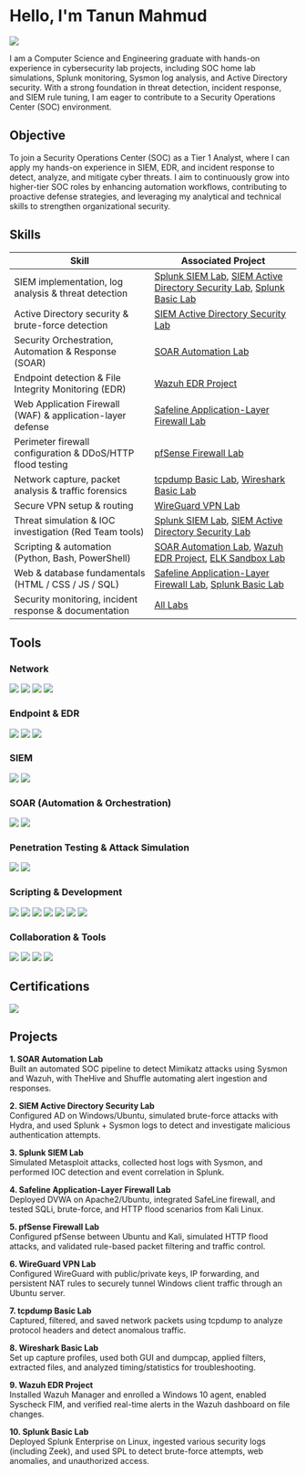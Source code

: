 # Hello, I'm Tanun Mahmud
<a href="www.linkedin.com/in/tanun-mahmud"><img src="https://img.shields.io/badge/-LinkedIn-0072b1?&style=for-the-badge&logo=linkedin&logoColor=white" /></a>

I am a Computer Science and Engineering graduate with hands-on experience in cybersecurity lab projects, including SOC home lab simulations, Splunk monitoring, Sysmon log analysis, and Active Directory security. With a strong foundation in threat detection, incident response, and SIEM rule tuning, I am eager to contribute to a Security Operations Center (SOC) environment.

## Objective
To join a Security Operations Center (SOC) as a Tier 1 Analyst, where I can apply my hands-on experience in SIEM, EDR, and incident response to detect, analyze, and mitigate cyber threats. I aim to continuously grow into higher-tier SOC roles by enhancing automation workflows, contributing to proactive defense strategies, and leveraging my analytical and technical skills to strengthen organizational security.

## Skills
| Skill | Associated Project |
|---|---|
| SIEM implementation, log analysis & threat detection | <a target="_blank" href="https://github.com/TanunM/splunk_SIEM_lab">Splunk SIEM Lab</a>, <a target="_blank" href="https://github.com/TanunM/SIEM_active_directory_project">SIEM Active Directory Security Lab</a>, <a target="_blank" href="https://github.com/TanunM/Splunk_basics_lab">Splunk Basic Lab</a> |
| Active Directory security & brute-force detection | <a target="_blank" href="https://github.com/TanunM/SIEM_active_directory_project">SIEM Active Directory Security Lab</a> |
| Security Orchestration, Automation & Response (SOAR) | <a target="_blank" href="https://github.com/TanunM/SOAR_project">SOAR Automation Lab</a> |
| Endpoint detection & File Integrity Monitoring (EDR) | <a target="_blank" href="https://github.com/TanunM/wazuh_EDR_project">Wazuh EDR Project</a> |
| Web Application Firewall (WAF) & application-layer defense | <a target="_blank" href="https://github.com/TanunM/SafeLine-WAF-Lab">Safeline Application-Layer Firewall Lab</a> |
| Perimeter firewall configuration & DDoS/HTTP flood testing | <a target="_blank" href="https://github.com/TanunM/pfSense_firewall_home_lab">pfSense Firewall Lab</a> |
| Network capture, packet analysis & traffic forensics | <a target="_blank" href="https://github.com/TanunM/tcpdump_basics">tcpdump Basic Lab</a>, <a target="_blank" href="https://github.com/TanunM/Wireshark_basics">Wireshark Basic Lab</a> |
| Secure VPN setup & routing | <a target="_blank" href="https://github.com/TanunM/WireGuardVpn_HomeLab">WireGuard VPN Lab</a> |
| Threat simulation & IOC investigation (Red Team tools) | <a target="_blank" href="https://github.com/TanunM/splunk_SIEM_lab">Splunk SIEM Lab</a>, <a target="_blank" href="https://github.com/TanunM/SIEM_active_directory_project">SIEM Active Directory Security Lab</a> |
| Scripting & automation (Python, Bash, PowerShell) | <a target="_blank" href="https://github.com/TanunM/SOAR_project">SOAR Automation Lab</a>, <a target="_blank" href="https://github.com/TanunM/wazuh_EDR_project">Wazuh EDR Project</a>, <a target="_blank" href="">ELK Sandbox Lab</a> |
| Web & database fundamentals (HTML / CSS / JS / SQL) | <a target="_blank" href="https://github.com/TanunM/SafeLine-WAF-Lab">Safeline Application-Layer Firewall Lab</a>, <a target="_blank" href="https://github.com/TanunM/Splunk_basics_lab">Splunk Basic Lab</a> |
| Security monitoring, incident response & documentation | <a target="_blank" href="">All Labs</a> |

## Tools

### Network
<div>
  <img src="https://img.shields.io/badge/-Wireshark-1679A7?&style=for-the-badge&logo=Wireshark&logoColor=white" />
  <img src="https://img.shields.io/badge/-tcpdump-1C1C1C?&style=for-the-badge&logo=Linux&logoColor=white" />
  <img src="https://img.shields.io/badge/-WireGuard-88171A?&style=for-the-badge&logo=WireGuard&logoColor=white" />
  <img src="https://img.shields.io/badge/-pfSense-005BAC?&style=for-the-badge&logo=pfsense&logoColor=white" />
</div>

### Endpoint & EDR
<div>
  <img src="https://img.shields.io/badge/-Wazuh-4E57B7?&style=for-the-badge&logo=Wazuh&logoColor=white" />
  <img src="https://img.shields.io/badge/-Sysmon-A4A9B1?&style=for-the-badge&logo=Windows&logoColor=white" />
  <img src="https://img.shields.io/badge/-Windows_Event_Log-0078D7?&style=for-the-badge&logo=Microsoft&logoColor=white" />
</div>

### SIEM
<div>
  <img src="https://img.shields.io/badge/-Splunk-000000?&style=for-the-badge&logo=Splunk&logoColor=white" />
  <img src="https://img.shields.io/badge/-ELK_Stack-005571?&style=for-the-badge&logo=elasticstack&logoColor=white" />
</div>

### SOAR (Automation & Orchestration)
<div>
  <img src="https://img.shields.io/badge/-TheHive-F28500?&style=for-the-badge&logo=TheHive&logoColor=white" />
  <img src="https://img.shields.io/badge/-Shuffle_SOAR-3C8DBC?&style=for-the-badge&logo=Python&logoColor=white" />
</div>

### Penetration Testing & Attack Simulation
<div>
  <img src="https://img.shields.io/badge/-Metasploit-E31C20?&style=for-the-badge&logo=Metasploit&logoColor=white" />
  <img src="https://img.shields.io/badge/-Hydra-1A2C3D?&style=for-the-badge&logo=Hydra&logoColor=white" />
</div>

### Scripting & Development
<div>
  <img src="https://img.shields.io/badge/-Python-3776AB?&style=for-the-badge&logo=python&logoColor=white" />
  <img src="https://img.shields.io/badge/-Bash-121011?&style=for-the-badge&logo=gnubash&logoColor=white" />
  <img src="https://img.shields.io/badge/-PowerShell-012456?&style=for-the-badge&logo=powershell&logoColor=white" />
  <img src="https://img.shields.io/badge/-HTML5-E34F26?&style=for-the-badge&logo=html5&logoColor=white" />
  <img src="https://img.shields.io/badge/-CSS3-1572B6?&style=for-the-badge&logo=css3&logoColor=white" />
  <img src="https://img.shields.io/badge/-JavaScript-F7DF1E?&style=for-the-badge&logo=javascript&logoColor=black" />
  <img src="https://img.shields.io/badge/-SQL-003B57?&style=for-the-badge&logo=postgresql&logoColor=white" />
</div>

### Collaboration & Tools
<div>
  <img src="https://img.shields.io/badge/-Jira-0052CC?&style=for-the-badge&logo=jira&logoColor=white" />
  <img src="https://img.shields.io/badge/-HubSpot-FF7A59?&style=for-the-badge&logo=hubspot&logoColor=white" />
  <img src="https://img.shields.io/badge/-Salesforce-1798C1?&style=for-the-badge&logo=salesforce&logoColor=white" />
  <img src="https://img.shields.io/badge/-Microsoft_365-0078D4?&style=for-the-badge&logo=microsoft&logoColor=white" />
</div>

## Certifications
<div>
  <a href="https://www.credly.com/badges/c2cf8d3b-3498-4039-a393-d97efbb81537/public_url" target="_blank">
    <img src="https://img.shields.io/badge/-Google_Cybersecurity_Professional_Certificate-FF6C37?&style=for-the-badge&logo=credly&logoColor=white" />
  </a>
</div>

## Projects

**1. SOAR Automation Lab**  
Built an automated SOC pipeline to detect Mimikatz attacks using Sysmon and Wazuh, with TheHive and Shuffle automating alert ingestion and responses.

**2. SIEM Active Directory Security Lab**  
Configured AD on Windows/Ubuntu, simulated brute-force attacks with Hydra, and used Splunk + Sysmon logs to detect and investigate malicious authentication attempts.

**3. Splunk SIEM Lab**  
Simulated Metasploit attacks, collected host logs with Sysmon, and performed IOC detection and event correlation in Splunk.

**4. Safeline Application-Layer Firewall Lab**  
Deployed DVWA on Apache2/Ubuntu, integrated SafeLine firewall, and tested SQLi, brute-force, and HTTP flood scenarios from Kali Linux.

**5. pfSense Firewall Lab**  
Configured pfSense between Ubuntu and Kali, simulated HTTP flood attacks, and validated rule-based packet filtering and traffic control.

**6. WireGuard VPN Lab**  
Configured WireGuard with public/private keys, IP forwarding, and persistent NAT rules to securely tunnel Windows client traffic through an Ubuntu server.

**7. tcpdump Basic Lab**  
Captured, filtered, and saved network packets using tcpdump to analyze protocol headers and detect anomalous traffic.

**8. Wireshark Basic Lab**  
Set up capture profiles, used both GUI and dumpcap, applied filters, extracted files, and analyzed timing/statistics for troubleshooting.

**9. Wazuh EDR Project**  
Installed Wazuh Manager and enrolled a Windows 10 agent, enabled Syscheck FIM, and verified real-time alerts in the Wazuh dashboard on file changes.

**10. Splunk Basic Lab**  
Deployed Splunk Enterprise on Linux, ingested various security logs (including Zeek), and used SPL to detect brute-force attempts, web anomalies, and unauthorized access.

